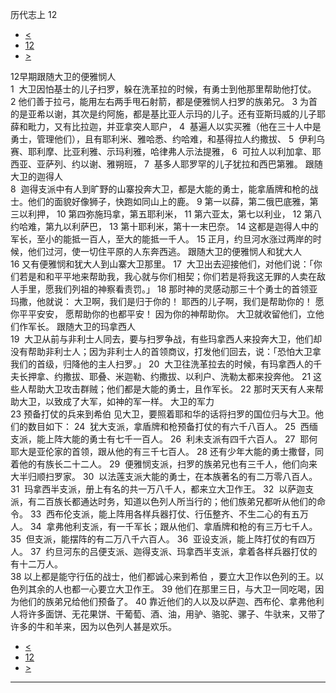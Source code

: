 ﻿





 历代志上 12




* [<](bible/1CH11.md)
* [12](bible/1CH.md)
* [>](bible/1CH13.md)



 
12早期跟随大卫的便雅悯人  
1  大卫因怕基士的儿子扫罗，躲在洗革拉的时候，有勇士到他那里帮助他打仗。 
2 他们善于拉弓，能用左右两手甩石射箭，都是便雅悯人扫罗的族弟兄。 
3 为首的是亚希以谢，其次是约阿施，都是基比亚人示玛的儿子。还有亚斯玛威的儿子耶薛和毗力，又有比拉迦，并亚拿突人耶户， 
4  基遍人以实买雅（他在三十人中是勇士，管理他们），且有耶利米、雅哈悉、约哈难，和基得拉人约撒拔、 
5  伊利乌赛、耶利摩、比亚利雅、示玛利雅，哈律弗人示法提雅， 
6  可拉人以利加拿、耶西亚、亚萨列、约以谢、雅朔班， 
7  基多人耶罗罕的儿子犹拉和西巴第雅。 跟随大卫的迦得人  
8  迦得支派中有人到旷野的山寨投奔大卫，都是大能的勇士，能拿盾牌和枪的战士。他们的面貌好像狮子，快跑如同山上的鹿。 
9 第一以薛，第二俄巴底雅，第三以利押， 
10 第四弥施玛拿，第五耶利米， 
11 第六亚太，第七以利业， 
12 第八约哈难，第九以利萨巴， 
13 第十耶利米，第十一末巴奈。 
14 这都是迦得人中的军长，至小的能抵一百人，至大的能抵一千人。 
15 正月，约旦河水涨过两岸的时候，他们过河，使一切住平原的人东奔西逃。 跟随大卫的便雅悯人和犹大人  
16 又有便雅悯和犹大人到山寨大卫那里。 
17  大卫出去迎接他们，对他们说：「你们若是和和平平地来帮助我，我心就与你们相契；你们若是将我这无罪的人卖在敌人手里，愿我们列祖的神察看责罚。」 
18 那时神的灵感动那三十个勇士的首领亚玛撒，他就说： 大卫啊，我们是归于你的！ 耶西的儿子啊，我们是帮助你的！ 愿你平平安安， 愿帮助你的也都平安！ 因为你的神帮助你。 大卫就收留他们，立他们作军长。 跟随大卫的玛拿西人  
19  大卫从前与非利士人同去，要与扫罗争战，有些玛拿西人来投奔大卫，他们却没有帮助非利士人；因为非利士人的首领商议，打发他们回去，说：「恐怕大卫拿我们的首级，归降他的主人扫罗。」 
20  大卫往洗革拉去的时候，有玛拿西人的千夫长押拿、约撒拔、耶叠、米迦勒、约撒拔、以利户、洗勒太都来投奔他。 
21 这些人帮助大卫攻击群贼；他们都是大能的勇士，且作军长。 
22 那时天天有人来帮助大卫，以致成了大军，如神的军一样。 大卫的军力  
23 预备打仗的兵来到希伯 见大卫，要照着耶和华的话将扫罗的国位归与大卫。他们的数目如下： 
24  犹大支派，拿盾牌和枪预备打仗的有六千八百人。 
25  西缅支派，能上阵大能的勇士有七千一百人。 
26  利未支派有四千六百人。 
27  耶何耶大是亚伦家的首领，跟从他的有三千七百人。 
28 还有少年大能的勇士撒督，同着他的有族长二十二人。 
29  便雅悯支派，扫罗的族弟兄也有三千人，他们向来大半归顺扫罗家。 
30  以法莲支派大能的勇士，在本族著名的有二万零八百人。 
31  玛拿西半支派，册上有名的共一万八千人，都来立大卫作王。 
32  以萨迦支派，有二百族长都通达时务，知道以色列人所当行的；他们族弟兄都听从他们的命令。 
33  西布伦支派，能上阵用各样兵器打仗、行伍整齐、不生二心的有五万人。 
34  拿弗他利支派，有一千军长；跟从他们、拿盾牌和枪的有三万七千人。 
35  但支派，能摆阵的有二万八千六百人。 
36  亚设支派，能上阵打仗的有四万人。 
37  约旦河东的吕便支派、迦得支派、玛拿西半支派，拿着各样兵器打仗的有十二万人。  
38 以上都是能守行伍的战士，他们都诚心来到希伯 ，要立大卫作以色列的王。以色列其余的人也都一心要立大卫作王。 
39 他们在那里三日，与大卫一同吃喝，因为他们的族弟兄给他们预备了。 
40 靠近他们的人以及以萨迦、西布伦、拿弗他利人将许多面饼、无花果饼、干葡萄、酒、油，用驴、骆驼、骡子、牛驮来，又带了许多的牛和羊来，因为以色列人甚是欢乐。 
* [<](bible/1CH11.md)
* [12](bible/1CH.md)
* [>](bible/1CH13.md)





---









